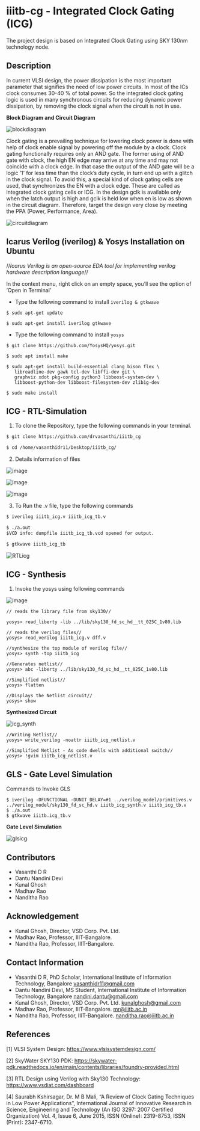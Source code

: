 # iiitb-cg - Integrated Clock Gating (ICG)
  The project design is based on Integrated Clock Gating using SKY 130nm technology node. 
  
## **Description**

  In current VLSI design, the power dissipation is the most important parameter that signifies the need of low power circuits. In most of the ICs clock consumes 30-40 % of total power. So the integrated clock gating logic is used in many synchronous circuits for reducing dynamic power dissipation, by removing the clock signal when the circuit is not in use. 

**Block Diagram and Circuit Diagram**

![blockdiagram](https://user-images.githubusercontent.com/67214592/183288720-9af6827a-cbfa-4f47-8b24-2172c4f7ea01.PNG)

Clock gating is a prevailing technique for lowering clock power is done with help of clock enable signal by powering off the module by a clock. Clock gating functionally requires only an AND gate. The former using of AND gate with clock, the high EN edge may arrive at any time and may not coincide with a clock edge. In that case the output of the AND gate will be a logic ‘1’ for less time than the clock’s duty cycle, in turn end up with a glitch in the clock signal.
To avoid this, a special kind of clock gating cells are used, that synchronizes the EN with a clock edge. These are called as integrated clock gating cells or ICG. In the design gclk is available only when the latch output is high and gclk is held low when en is low as shown in the circuit diagram. Therefore, target the design very close by meeting the PPA (Power, Performance, Area).

![circuitdiagram](https://user-images.githubusercontent.com/67214592/183288729-cf1af368-8624-45e7-b864-e66ad3e6ef99.PNG)

## Icarus Verilog (iverilog) & Yosys Installation on Ubuntu
  //_Icarus Verilog is an open-source EDA tool for implementing verilog hardware description language_//
  
 In the context menu, right click on an empty space, you’ll see the option of ‘Open in Terminal’
 
  * Type the following command to install `iverilog & gtkwave`
 ```
$ sudo apt-get update

$ sudo apt-get install iverilog gtkwave
 ```
 
  * Type the following command to install `yosys`
 ```
 $ git clone https://github.com/YosysHQ/yosys.git
 
 $ sudo apt install make
 
 $ sudo apt-get install build-essential clang bison flex \
	libreadline-dev gawk tcl-dev libffi-dev git \
	graphviz xdot pkg-config python3 libboost-system-dev \
	libboost-python-dev libboost-filesystem-dev zlib1g-dev
  
 $ sudo make install

 ```
 
## ICG - RTL-Simulation 

1. To clone the Repository, type the following commands in your terminal.

```html
$ git clone https://github.com/drvasanthi/iiitb_cg

$ cd /home/vasanthidr11/Desktop/iiitb_cg/
```

2. Details information of files

![image](https://user-images.githubusercontent.com/67214592/183938100-3ac9896b-b7f5-49f5-8caf-f5d8e87e89e7.png)

![image](https://user-images.githubusercontent.com/67214592/183938162-c38446f1-5079-4915-91e1-ac469c89cc24.png)

![image](https://user-images.githubusercontent.com/67214592/183938219-de9c115a-8a6e-4159-acd7-12cfd6f6832c.png)

3. To Run the .v file, type the following commands

```html
$ iverilog iiitb_icg.v iiitb_icg_tb.v

$ ./a.out
$VCD info: dumpfile iiitb_icg_tb.vcd opened for output.

$ gtkwave iiitb_icg_tb
```
![RTLicg](https://user-images.githubusercontent.com/67214592/183932716-48dd485e-6e12-4bf6-a658-955cc8b094da.PNG)

## ICG - Synthesis

1. Invoke the yosys using following commands

![image](https://user-images.githubusercontent.com/67214592/183289143-1ecf0702-ef0a-4187-8c6d-531cb8866ba7.png)

```
// reads the library file from sky130//

yosys> read_liberty -lib ../lib/sky130_fd_sc_hd__tt_025C_1v80.lib
```

```
// reads the verilog files//
yosys> read_verilog iiitb_icg.v dff.v
```

```
//synthesize the top module of verilog file//
yosys> synth -top iiitb_icg
```

```
//Generates netlist//
yosys> abc -liberty ../lib/sky130_fd_sc_hd__tt_025C_1v80.lib
```

```
//Simplified netlist//
yosys> flatten
```

```
//Displays the Netlist circuit//
yosys> show
```

**Synthesized Circuit**

![icg_synth](https://user-images.githubusercontent.com/67214592/183945532-d69681e1-295b-4e35-b741-efc7123ddf2c.PNG)

```
//Writing Netlist//
yosys> write_verilog -noattr iiitb_icg_netlist.v
```

```
//Simplified Netlist - As code dwells with additional switch//
yosys> !gvim iiitb_icg_netlist.v
```

## GLS - Gate Level Simulation

Commands to Invoke GLS

```
$ iverilog -DFUNCTIONAL -DUNIT_DELAY=#1 ../verilog_model/primitives.v ../verilog_model/sky130_fd_sc_hd.v iiitb_icg_synth.v iiitb_icg_tb.v
$ ./a.out
$ gtkwave iiitb.icg_tb.v
```

**Gate Level Simulation**

![glsicg](https://user-images.githubusercontent.com/67214592/183949929-0713fee6-cd95-44b2-b029-dab0a2a2c498.PNG)

## Contributors

  * Vasanthi D R
  * Dantu Nandini Devi
  * Kunal Ghosh
  * Madhav Rao
  * Nanditha Rao

## Acknowledgement
  
  * Kunal Ghosh, Director, VSD Corp. Pvt. Ltd.
  * Madhav Rao, Professor, IIIT-Bangalore.
  * Nanditha Rao, Professor, IIIT-Bangalore.

## Contact Information

  * Vasanthi D R, PhD Scholar, International Institute of Information Technology, Bangalore vasanthidr11@gmail.com
  * Dantu Nandini Devi, MS Student, International Institute of Information Technology, Bangalore nandini.dantu@gmail.com
  * Kunal Ghosh, Director, VSD Corp. Pvt. Ltd. kunalghosh@gmail.com
  * Madhav Rao, Professor, IIIT-Bangalore. mr@iiitb.ac.in
  * Nanditha Rao, Professor, IIIT-Bangalore. nanditha.rao@iiitb.ac.in
  
 ## References
 
 [1] VLSI System Design: https://www.vlsisystemdesign.com/
 
 [2] SkyWater SKY130 PDK: https://skywater-pdk.readthedocs.io/en/main/contents/libraries/foundry-provided.html
 
 [3] RTL Design using Verilog with Sky130 Technology: https://www.vsdiat.com/dashboard
 
 [4] Saurabh Kshirsagar, Dr. M B Mali, “A Review of Clock Gating Techniques in Low Power Applications”, International Journal of Innovative Research in Science, Engineering and Technology (An ISO 3297: 2007 Certified Organization) Vol. 4, Issue 6, June 2015, ISSN (Online): 2319-8753, ISSN (Print): 2347-6710.

